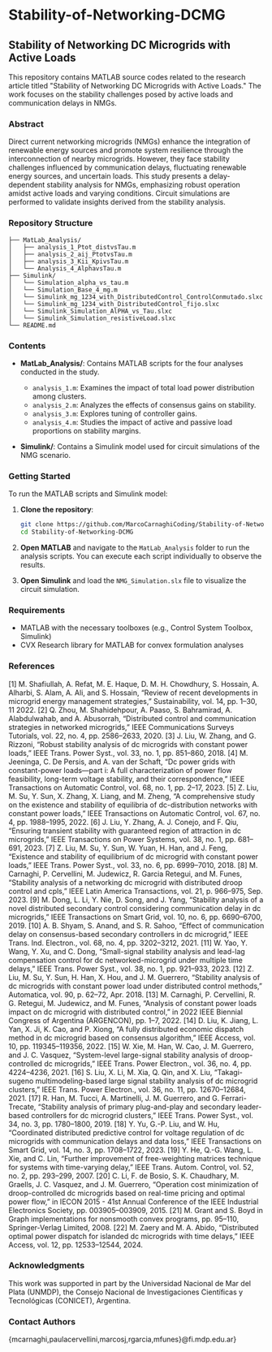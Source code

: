 # Stability-of-Networking-DCMG

## Stability of Networking DC Microgrids with Active Loads

This repository contains MATLAB source codes related to the research article titled "Stability of Networking DC Microgrids with Active Loads." The work focuses on the stability challenges posed by active loads and communication delays in NMGs.

### Abstract

Direct current networking microgrids (NMGs) enhance the integration of renewable energy sources and promote system resilience through the interconnection of nearby microgrids. However, they face stability challenges influenced by communication delays, fluctuating renewable energy sources, and uncertain loads. This study presents a delay-dependent stability analysis for NMGs, emphasizing robust operation amidst active loads and varying conditions. Circuit simulations are performed to validate insights derived from the stability analysis.

### Repository Structure

```plaintext
├── MatLab_Analysis/
│   ├── analysis_1_Ptot_distvsTau.m
│   ├── analysis_2_aij_PtotvsTau.m
│   ├── analysis_3_Kii_KpivsTau.m
│   └── Analysis_4_AlphavsTau.m
├── Simulink/
│   └── Simulation_alpha_vs_tau.m
│   └── Simulation_Base_4_mg.m
│   └── Simulink_mg_1234_with_DistributedControl_ControlConmutado.slxc
│   └── Simulink_mg_1234_with_DistributedControl_fijo.slxc
│   └── Simulink_Simulation_AlPHA_vs_Tau.slxc
│   └── Simulink_Simulation_resistiveLoad.slxc
└── README.md
```

### Contents

- **MatLab_Analysis/**: Contains MATLAB scripts for the four analyses conducted in the study.
  - `analysis_1.m`: Examines the impact of total load power distribution among clusters.
  - `analysis_2.m`: Analyzes the effects of consensus gains on stability.
  - `analysis_3.m`: Explores tuning of controller gains.
  - `analysis_4.m`: Studies the impact of active and passive load proportions on stability margins.

- **Simulink/**: Contains a Simulink model used for circuit simulations of the NMG scenario.
  

### Getting Started

To run the MATLAB scripts and Simulink model:

1. **Clone the repository**:
   ```bash
   git clone https://github.com/MarcoCarnaghiCoding/Stability-of-Networking-DCMG.git
   cd Stability-of-Networking-DCMG
   ```

2. **Open MATLAB** and navigate to the `MatLab_Analysis` folder to run the analysis scripts. You can execute each script individually to observe the results.

3. **Open Simulink** and load the `NMG_Simulation.slx` file to visualize the circuit simulation.

### Requirements

- MATLAB with the necessary toolboxes (e.g., Control System Toolbox, Simulink)
- CVX Research library for MATLAB for convex formulation analyses

### References

[1] M. Shafiullah, A. Refat, M. E. Haque, D. M. H. Chowdhury, S. Hossain, A. Alharbi, S. Alam, A. Ali, and S. Hossain, “Review of recent developments in microgrid energy management strategies,”
Sustainability, vol. 14, pp. 1–30, 11 2022.
[2] Q. Zhou, M. Shahidehpour, A. Paaso, S. Bahramirad, A. Alabdulwahab, and A. Abusorrah, “Distributed control and communication strategies in networked microgrids,” IEEE Communications Surveys Tutorials, vol. 22, no. 4, pp. 2586–2633, 2020.
[3] J. Liu, W. Zhang, and G. Rizzoni, “Robust stability analysis of dc microgrids with constant power loads,” IEEE Trans. Power Syst., vol. 33, no. 1, pp. 851–860, 2018.
[4] M. Jeeninga, C. De Persis, and A. van der Schaft, “Dc power grids with constant-power loads—part i: A full characterization of power flow feasibility, long-term voltage stability, and their correspondence,” IEEE Transactions on Automatic Control, vol. 68, no. 1, pp. 2–17, 2023.
[5] Z. Liu, M. Su, Y. Sun, X. Zhang, X. Liang, and M. Zheng, “A comprehensive study on the existence and stability of equilibria of dc-distribution networks with constant power loads,” IEEE Transactions
on Automatic Control, vol. 67, no. 4, pp. 1988–1995, 2022.
[6] J. Liu, Y. Zhang, A. J. Conejo, and F. Qiu, “Ensuring transient stability with guaranteed region of attraction in dc microgrids,” IEEE Transactions on Power Systems, vol. 38, no. 1, pp. 681–691, 2023.
[7] Z. Liu, M. Su, Y. Sun, W. Yuan, H. Han, and J. Feng, “Existence and stability of equilibrium of dc microgrid with constant power loads,” IEEE Trans. Power Syst., vol. 33, no. 6, pp. 6999–7010, 2018.
[8] M. Carnaghi, P. Cervellini, M. Judewicz, R. Garcia Retegui, and M. Funes, “Stability analysis of a networking dc microgrid with distributed droop control and cpls,” IEEE Latin America Transactions,
vol. 21, p. 966–975, Sep. 2023.
[9] M. Dong, L. Li, Y. Nie, D. Song, and J. Yang, “Stability analysis of a novel distributed secondary control considering communication delay in dc microgrids,” IEEE Transactions on Smart Grid, vol. 10, no. 6,
pp. 6690–6700, 2019.
[10] A. B. Shyam, S. Anand, and S. R. Sahoo, “Effect of communication delay on consensus-based secondary controllers in dc microgrid,” IEEE Trans. Ind. Electron., vol. 68, no. 4, pp. 3202–3212, 2021.
[11] W. Yao, Y. Wang, Y. Xu, and C. Dong, “Small-signal stability analysis and lead-lag compensation control for dc networked-microgrid under multiple time delays,” IEEE Trans. Power Syst., vol. 38, no. 1,
pp. 921–933, 2023.
[12] Z. Liu, M. Su, Y. Sun, H. Han, X. Hou, and J. M. Guerrero, “Stability analysis of dc microgrids with constant power load under distributed control methods,” Automatica, vol. 90, p. 62–72, Apr. 2018.
[13] M. Carnaghi, P. Cervellini, R. G. Retegui, M. Judewicz, and M. Funes, “Analysis of constant power loads impact on dc microgrid with distributed control,” in 2022 IEEE Biennial Congress of Argentina
(ARGENCON), pp. 1–7, 2022.
[14] D. Liu, K. Jiang, L. Yan, X. Ji, K. Cao, and P. Xiong, “A fully distributed economic dispatch method in dc microgrid based on consensus algorithm,” IEEE Access, vol. 10, pp. 119345–119356, 2022.
[15] W. Xie, M. Han, W. Cao, J. M. Guerrero, and J. C. Vasquez, “System-level large-signal stability analysis of droop-controlled dc microgrids,” IEEE Trans. Power Electron., vol. 36, no. 4, pp. 4224–4236,
2021.
[16] S. Liu, X. Li, M. Xia, Q. Qin, and X. Liu, “Takagi-sugeno multimodeling-based large signal stability analysis of dc microgrid clusters,” IEEE Trans. Power Electron., vol. 36, no. 11, pp. 12670–12684, 2021.
[17] R. Han, M. Tucci, A. Martinelli, J. M. Guerrero, and G. Ferrari-Trecate, “Stability analysis of primary plug-and-play and secondary leader-based controllers for dc microgrid clusters,” IEEE Trans. Power Syst., vol. 34, no. 3, pp. 1780–1800, 2019.
[18] Y. Yu, G.-P. Liu, and W. Hu, “Coordinated distributed predictive control for voltage regulation of dc microgrids with communication delays and data loss,” IEEE Transactions on Smart Grid, vol. 14, no. 3,
pp. 1708–1722, 2023.
[19] Y. He, Q.-G. Wang, L. Xie, and C. Lin, “Further improvement of free-weighting matrices technique for systems with time-varying delay,” IEEE Trans. Autom. Control, vol. 52, no. 2, pp. 293–299, 2007.
[20] C. Li, F. de Bosio, S. K. Chaudhary, M. Graells, J. C. Vasquez, and J. M. Guerrero, “Operation cost minimization of droop-controlled dc microgrids based on real-time pricing and optimal power flow,” in IECON 2015 - 41st Annual Conference of the IEEE Industrial Electronics Society, pp. 003905–003909, 2015.
[21] M. Grant and S. Boyd in Graph implementations for nonsmooth convex programs, pp. 95–110, Springer-Verlag Limited, 2008.
[22] M. Zaery and M. A. Abido, “Distributed optimal power dispatch for islanded dc microgrids with time delays,” IEEE Access, vol. 12, pp. 12533–12544, 2024.


### Acknowledgments

This work was supported in part by the Universidad Nacional de Mar del Plata (UNMDP), the Consejo Nacional de Investigaciones Científicas y Tecnológicas (CONICET), Argentina.


### Contact Authors

{mcarnaghi,paulacervellini,marcosj,rgarcia,mfunes}@fi.mdp.edu.ar}


